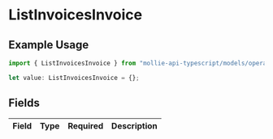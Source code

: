 # ListInvoicesInvoice

## Example Usage

```typescript
import { ListInvoicesInvoice } from "mollie-api-typescript/models/operations";

let value: ListInvoicesInvoice = {};
```

## Fields

| Field       | Type        | Required    | Description |
| ----------- | ----------- | ----------- | ----------- |